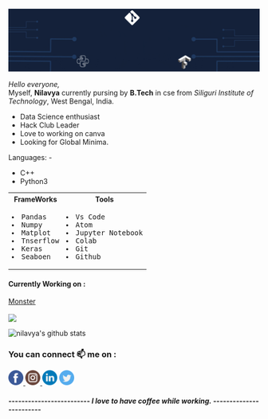 
<p><img src= "https://github.com/nilavya2000/nilavya2000/blob/master/images/cooveer%20(1).gif"> </p>

_Hello everyone,_ <br> Myself, **Nilavya** currently pursing by **B.Tech** in cse from _Siliguri Institute of Technology_, West Bengal, India.<br>
<ul> <li> Data Science enthusiast </li>
    <li> Hack Club Leader </li>
  <li> Love to working on canva </li> 
  <li> Looking for Global Minima. </li> </ul>
  Languages: - 
  <ul> <li> C++ </li><li> Python3 </li></ul>
  <!--Frameworks: -
  <ul><li>Pandas</li><li>Numpy</li><li>Matplot</li><li>Tnserflow</li><li>Keras</li><li>Seaboen</li></ul>
  Tools:-
  <ul><li>Vs Code</li><li>Atom</li><li>Jupyter Notebook</li><li>Colab</li><li>Github</li></ul> --> 
<table><tr><th>FrameWorks</th><th>Tools</th></tr><tr><td><pre><li>Pandas</li><li>Numpy</li><li>Matplot</li><li>Tnserflow</li><li>Keras</li><li>Seaboen</li></pre></td><td><pre><li>Vs Code</li><li>Atom</li><li>Jupyter Notebook</li><li>Colab</li><li>Git</li><li>Github</li></pre></td></tr></table>
  
<!--
#### This year aiming for : - 
- Hacktoberfest
- GSOC -->

#### Currently Working on : 
[Monster](https://github.com/nilavya2000/monster)

<a href="https://github.com/nilavya2000">
  <img align="center" src="https://github-readme-stats.vercel.app/api/top-langs/?username=nilavya2000&theme=light&hide_langs_below=1" />
</a>

![nilavya's github stats](https://github-readme-stats.vercel.app/api?username=nilavya2000)

### You can connect 📫 me on : 
<a href="https://www.facebook.com/nilavya.das.1">
    <img src="https://github.com/nilavya2000/nilavya2000/blob/master/images/facebook.png" height="30" width="30">
 </a> <a href="https://www.instagram.com/_n_i_l_a_v_y_a_/"><img src="https://github.com/nilavya2000/nilavya2000/blob/master/images/instagram.png" height="30" width="30"> </a> <a href="https://www.linkedin.com/in/nilavya-das-0ba627173/"><img src="https://github.com/nilavya2000/nilavya2000/blob/master/images/linkedin.png" height="30" width="30"></a> <a href="https://twitter.com/Nilavya1"> <img src="https://github.com/nilavya2000/nilavya2000/blob/master/images/twitter.png" height="30" width="30"></a>
 
 
 
<!--[![linkedin](https://img.shields.io/badge/-nilavya-blue?style=flat-square&logo=Linkedin&logoColor=white&link=https://www.linkedin.com/in/nilavya-das-0ba627173/)](https://www.linkedin.com/in/nilavya-das-0ba627173/) ![Github](https://img.shields.io/github/followers/nilavya2000?style=social) ![Twitter Follow](https://img.shields.io/twitter/follow/Nilavya1?style=social)-->

#### ------------------------- _I love to have coffee while working._ ------------------------
<!--
**nilavya2000/nilavya2000** is a ✨ _special_ ✨ repository because its `README.md` (this file) appears on your GitHub profile.

Here are some ideas to get you started:

- 🔭 I’m currently working on ...
- 🌱 I’m currently learning ...df
- 👯 I’m looking to collaborate on ...
- 🤔 I’m looking for help with ...
- 💬 Ask me about ...
- 📫 How to reach me: ...
- 😄 Pronouns: ...
- ⚡ Fun fact: ...


# Hi there 👋
## I am currently exploring in Machine Learning and Deep learning 🔭 and looking :eyes: for projects to contrtibute .
-->

